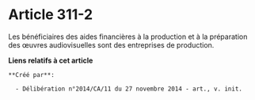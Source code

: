 # Article 311-2

Les bénéficiaires des aides financières à la production et à la préparation des œuvres audiovisuelles sont des entreprises de
production.

**Liens relatifs à cet article**

	**Créé par**:

	  - Délibération n°2014/CA/11 du 27 novembre 2014 - art., v. init.
